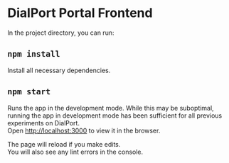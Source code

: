 # DialPort Portal Frontend

In the project directory, you can run:

## `npm install`

Install all necessary dependencies.

## `npm start`

Runs the app in the development mode. While this may be suboptimal, running the app in development mode has been sufficient for all previous experiments on DialPort.<br />
Open [http://localhost:3000](http://localhost:3000) to view it in the browser.

The page will reload if you make edits.<br />
You will also see any lint errors in the console.

